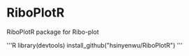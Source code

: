 # RiboPlotR
RiboPlotR package for Ribo-plot

'''R
library(devtools)
install_github("hsinyenwu/RiboPlotR")
'''
